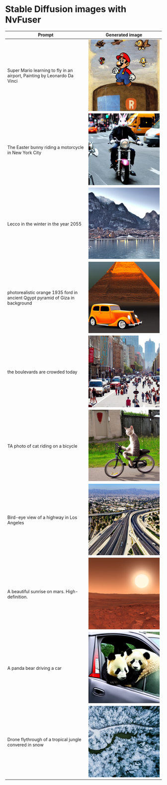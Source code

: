 # Stable Diffusion images with NvFuser

| Prompt | Generated image |
| --- | --- 
| Super Mario learning to fly in an airport, Painting by Leonardo Da Vinci | ![stable_diffusion-super_mario_airport](./0.png)
| The Easter bunny riding a motorcycle in New York City | ![stable_diffusion-easter_bunny](./1.png)
| Lecco in the winter in the year 2055 | ![stable_diffusion-lecco_winter](./2.png)
| photorealistic orange 1935 ford in ancient Qgypt pyramid of Giza in background | ![stable_diffusion-pyramids_ford](./3.png)
| the boulevards are crowded today | ![stable_diffusion-boulevards](./4.png)
| TA photo of cat riding on a bicycle | ![stable_diffusion-cat_riding_bicycle](./5.png)
| Bird-eye view of a highway in Los Angeles | ![stable_diffusion-bird_highway](./6.png)
| A beautiful sunrise on mars. High-definition. | ![stable_diffusion-sunrise_mars](./7.png)
| A panda bear driving a car | ![stable_diffusion-panda_bear](./8.png)
| Drone flythrough of a tropical jungle convered in snow | ![stable_diffusion-drone_tropical_jungle](./9.png)